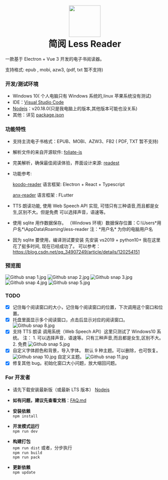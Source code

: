 # <div align='center'><img src="https://github.com/laowus/Less-Reader/blob/main/public/icon.png" width="100" height="100"><br/>简阅 Less Reader</div>

一款基于 Electron + Vue 3 开发的电子书阅读器。

支持格式: epub , mobi, azw3, (pdf, txt 暂不支持)

### 开发/测试环境

-   Windows 10( 个人电脑只有 Windows 系统的,linux 苹果系统没有测试)
-   IDE：[Visual Studio Code](https://code.visualstudio.com/)
-   [Nodejs](https://nodejs.org/)：v20.18.0(只是我电脑上的版本,其他版本可能也没关系)
-   其他：详见 [package.json](package.json)

### 功能特性

-   支持主流电子书格式：EPUB、MOBI、AZW3、FB2 ( PDF, TXT 暂不支持)
-   解析文件的来自开源软件: [foliate-js](https://github.com/foliate/foliate-js)
-   完美解析，确保最佳阅读体验，界面设计来源: [readest](https://github.com/readest/readest)
-   功能参考:

    [koodo-reader](https://github.com/koodo-reader/koodo-reader)
    语言框架: Electron + React + Typescript

    [anx-reader](https://github.com/Anxcye/anx-reader)
    语言框架 : FLutter

-   TTS 朗读功能, 使用 Web Speech API 实现, 可惜只有三种语音,而且都是女生,区别不大。但是免费
    可以选择声音，语速等。
-   使用 sqlite 用作数据保存。
    （Windows 环境）数据保存位置：C:\Users\*用户名*\AppData\Roaming\less-reader
    注：*用户名\* 为你的电脑用户名
-   因为 sqlite 要使用，编译测试要安装 先安装 vs2019 + python10+
    我在这里花了挺多时间, 现在已经成功了。
    可以参考：https://blog.csdn.net/qq_34907249/article/details/120254151

### 预览图

![Github snap 1.jpg](https://github.com/laowus/Less-Reader/blob/main/snapshot/1.jpg)
![Github snap 2.jpg](https://github.com/laowus/Less-Reader/blob/main/snapshot/2.jpg)
![Github snap 3.jpg](https://github.com/laowus/Less-Reader/blob/main/snapshot/3.jpg)
![Github snap 4.jpg](https://github.com/laowus/Less-Reader/blob/main/snapshot/4.jpg)
![Github snap 5.jpg](https://github.com/laowus/Less-Reader/blob/main/snapshot/5.jpg)

### TODO

-   [x] 记住每个阅读窗口的大小，记住每个阅读窗口的位置，下次调用这个窗口和位置。
-   [x] 托盘里面显示多个阅读窗口，点击后显示对应的阅读窗口。
        ![Github snap 8.jpg](https://github.com/laowus/Less-Reader/blob/main/snapshot/8.jpg)
-   [x] 支持 TTS 朗读 调用系统（Web Speech API）这里只测试了 Windows10 系统。
        注： 1. 可以选择声音，语速等。只有三种声音,而且都是女生,区别不大。 2. 免费
        ![Github snap 5.jpg](https://github.com/laowus/Less-Reader/blob/main/snapshot/9.jpg)
-   [x] 自定义字体颜色和背景，导入字体。
        默认 9 种主题。可以删除，也可恢复。
        ![Github snap 10.jpg](https://github.com/laowus/Less-Reader/blob/main/snapshot/10.jpg)
        自定义主题。
        ![Github snap 11.jpg](https://github.com/laowus/Less-Reader/blob/main/snapshot/11.jpg)
-   [x] 修复其他 bug。初始化窗口大小问题，放大缩回问题。

### For 开发者

-   请先下载安装最新版（或最新 LTS 版本） [Nodejs](https://nodejs.org/)

-   <b>如有问题，建议先查看文档</b>：[FAQ.md](FAQ.md)
-   <b>安装依赖</b>  
    `npm install`
-   <b>开发模式运行</b>  
    `npm run dev`
-   <b>构建打包</b>  
    `npm run dist`
    或者，分步执行  
    `npm run build`  
    `npm run pack`
-   <b>更新依赖</b>  
    `npm update`
